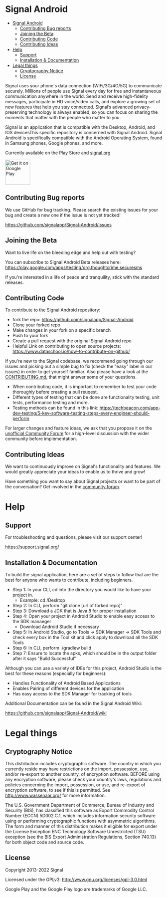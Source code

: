 # Signal Android 
- [Signal Android](#signal-android)
  - [Contributing Bug reports](#contributing-bug-reports)
  - [Joining the Beta](#joining-the-beta)
  - [Contributing Code](#contributing-code)
  - [Contributing Ideas](#contributing-ideas)
- [Help](#help)
  - [Support](#support)
  - [Installation \& Documentation](#installation--documentation)
- [Legal things](#legal-things)
  - [Cryptography Notice](#cryptography-notice)
  - [License](#license)

Signal uses your phone's data connection (WiFi/3G/4G/5G) to communicate securely. Millions of people use Signal every day for free and instantaneous communication anywhere in the world. Send and receive high-fidelity messages, participate in HD voice/video calls, and explore a growing set of new features that help you stay connected. Signal’s advanced privacy-preserving technology is always enabled, so you can focus on sharing the moments that matter with the people who matter to you.

Signal is an application that is compatible with the Desktop, Android, and IOS devicesThis specific repository is concerned with Signal Android. 
Signal Android is specifically compatible with the Android Operating System, found in Samsung phones, Google phones, and more. 

Currently available on the Play Store and [signal.org](https://signal.org/android/apk/).

<a href='https://play.google.com/store/apps/details?id=org.thoughtcrime.securesms&pcampaignid=MKT-Other-global-all-co-prtnr-py-PartBadge-Mar2515-1'><img alt='Get it on Google Play' src='https://play.google.com/intl/en_us/badges/images/generic/en_badge_web_generic.png' height='80px'/></a>

## Contributing Bug reports
We use GitHub for bug tracking. Please search the existing issues for your bug and create a new one if the issue is not yet tracked!

https://github.com/signalapp/Signal-Android/issues

## Joining the Beta
Want to live life on the bleeding edge and help out with testing?

You can subscribe to Signal Android Beta releases here:
https://play.google.com/apps/testing/org.thoughtcrime.securesms

If you're interested in a life of peace and tranquility, stick with the standard releases.

## Contributing Code

To contribute to the Signal Android repository:
- fork the repo: https://github.com/signalapp/Signal-Android
- Clone your forked repo
- Make changes in your fork on a specific branch
- Push to your fork
- Create a pull request with the original Signal Android repo
- Helpful Link on contributing to open source projects: https://www.dataschool.io/how-to-contribute-on-github/ 

If you're new to the Signal codebase, we recommend going through our issues and picking out a simple bug to fix (check the "easy" label in our issues) in order to get yourself familiar. Also please have a look at the [CONTRIBUTING.md](https://github.com/signalapp/Signal-Android/blob/main/CONTRIBUTING.md), that might answer some of your questions.

- When contributing code, it is important to remember to test your code thoroughly before creating a pull reuqest.
- Different types of testing that can be done are functionality testing, unit tests, performance testing and more. 
- Testing methods can be found in this link: https://techbeacon.com/app-dev-testing/5-key-software-testing-steps-every-engineer-should-perform 

For larger changes and feature ideas, we ask that you propose it on the [unofficial Community Forum](https://community.signalusers.org) for a high-level discussion with the wider community before implementation.

## Contributing Ideas

We want to continuously improve on Signal's functionality and features.
We would greatly appreciate your ideas to enable us to thrive and grow! 

Have something you want to say about Signal projects or want to be part of the conversation? Get involved in the [community forum](https://community.signalusers.org).

Help
====
## Support
For troubleshooting and questions, please visit our support center!

https://support.signal.org/

## Installation & Documentation

To build the signal application, here are a set of steps to follow that are the best for anyone who wants to contribute, including beginners. 

- Step 1: In your CLI, cd into the directory you would like to have your project in. 
  - Example: cd /Desktop 
- Step 2: In CLI, perform "git clone [url of forked repo]"
- Step 3: Download a JDK that is Java 8 for proper installation
- Step 4: Open your project in Android Studio to enable easy access to the SDK manaeger
  - Download Android Studio if necessary
- Step 5: In Android Studio, go to Tools -> SDK Manager -> SDK Tools and check every box in the Tool kit and click apply to download all the SDK Tools
- Step 6: In CLI, perform ./gradlew build 
- Step 7: Ensure to locate the apks, which should be in the output folder after it says 
  "Build Successful"

Although you can use a variety of IDEs for this project, Android Studio is the best for these reasons (especially for beginners):
- Handles Functionality of Android Based Applications 
- Enables Pairing of different devices for the application 
- Has easy access to the SDK Manager for tracking of tools 

Additional Documentation can be found in the Signal Android Wiki:

https://github.com/signalapp/Signal-Android/wiki

# Legal things
## Cryptography Notice

This distribution includes cryptographic software. The country in which you currently reside may have restrictions on the import, possession, use, and/or re-export to another country, of encryption software.
BEFORE using any encryption software, please check your country's laws, regulations and policies concerning the import, possession, or use, and re-export of encryption software, to see if this is permitted.
See <http://www.wassenaar.org/> for more information.

The U.S. Government Department of Commerce, Bureau of Industry and Security (BIS), has classified this software as Export Commodity Control Number (ECCN) 5D002.C.1, which includes information security software using or performing cryptographic functions with asymmetric algorithms.
The form and manner of this distribution makes it eligible for export under the License Exception ENC Technology Software Unrestricted (TSU) exception (see the BIS Export Administration Regulations, Section 740.13) for both object code and source code.

## License

Copyright 2013-2022 Signal

Licensed under the GPLv3: http://www.gnu.org/licenses/gpl-3.0.html

Google Play and the Google Play logo are trademarks of Google LLC.
